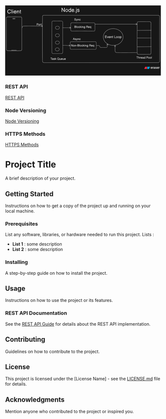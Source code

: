 ![Node.js](node.png)

### REST API

[REST API](11-rest-api/index.md)

### Node Versioning

[Node Versioning](10-node-versioning/index.md)

### HTTPS Methods

[HTTPS Methods](08-https-methods/httpMethods.md)

# Project Title

A brief description of your project.

## Getting Started

Instructions on how to get a copy of the project up and running on your local machine.

### Prerequisites

List any software, libraries, or hardware needed to run this project.
Lists :

- **List 1** : some description
- **List 2** : some description

### Installing

A step-by-step guide on how to install the project.

## Usage

Instructions on how to use the project or its features.

### REST API Documentation

See the [REST API Guide](11-rest-api/index.md) for details about the REST API implementation.

## Contributing

Guidelines on how to contribute to the project.

## License

This project is licensed under the [License Name] - see the [LICENSE.md](LICENSE.md) file for details.

## Acknowledgments

Mention anyone who contributed to the project or inspired you.
